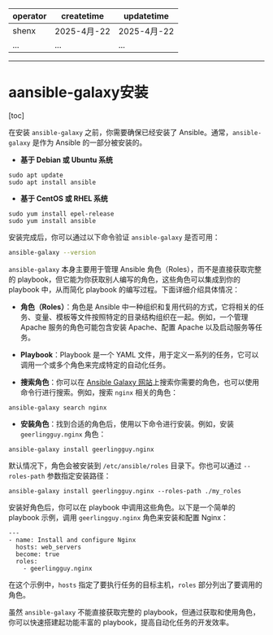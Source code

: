 | operator | createtime | updatetime |
| ---- | ---- | ---- |
| shenx | 2025-4月-22 | 2025-4月-22  |
| ... | ... | ... |
---
# aansible-galaxy安装

[toc]


 在安装 `ansible-galaxy` 之前，你需要确保已经安装了 Ansible。通常，`ansible-galaxy` 是作为 Ansible 的一部分被安装的。

  
  

*   **基于 Debian 或 Ubuntu 系统**

  

```
sudo apt update
sudo apt install ansible 
```

  

*   **基于 CentOS 或 RHEL 系统**

  

```
sudo yum install epel-release
sudo yum install ansible 
```

  

安装完成后，你可以通过以下命令验证 `ansible-galaxy` 是否可用：

```bash
ansible-galaxy --version
```
  

`ansible-galaxy` 本身主要用于管理 Ansible 角色（Roles），而不是直接获取完整的 playbook，但它能为你获取别人编写的角色，这些角色可以集成到你的 playbook 中，从而简化 playbook 的编写过程。下面详细介绍具体情况：

  
  

*   **角色（Roles）**：角色是 Ansible 中一种组织和复用代码的方式，它将相关的任务、变量、模板等文件按照特定的目录结构组织在一起。例如，一个管理 Apache 服务的角色可能包含安装 Apache、配置 Apache 以及启动服务等任务。
*   **Playbook**：Playbook 是一个 YAML 文件，用于定义一系列的任务，它可以调用一个或多个角色来完成特定的自动化任务。

  
  
  

*   **搜索角色**：你可以在 [Ansible Galaxy 网站](https://galaxy.ansible.com/)上搜索你需要的角色，也可以使用命令行进行搜索。例如，搜索 `nginx` 相关的角色：

  

```
ansible-galaxy search nginx 
```

  

*   **安装角色**：找到合适的角色后，使用以下命令进行安装。例如，安装 `geerlingguy.nginx` 角色：

  

```
ansible-galaxy install geerlingguy.nginx 
```

默认情况下，角色会被安装到 `/etc/ansible/roles` 目录下。你也可以通过 `--roles-path` 参数指定安装路径：

  

```
ansible-galaxy install geerlingguy.nginx --roles-path ./my_roles 
```

  

安装好角色后，你可以在 playbook 中调用这些角色。以下是一个简单的 playbook 示例，调用 `geerlingguy.nginx` 角色来安装和配置 Nginx：

  

```
---
- name: Install and configure Nginx
  hosts: web_servers
  become: true
  roles:
    - geerlingguy.nginx 
```

在这个示例中，`hosts` 指定了要执行任务的目标主机，`roles` 部分列出了要调用的角色。

虽然 `ansible-galaxy` 不能直接获取完整的 playbook，但通过获取和使用角色，你可以快速搭建起功能丰富的 playbook，提高自动化任务的开发效率。

  